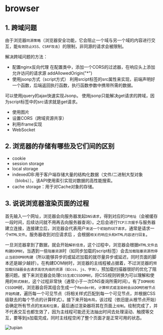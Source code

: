 # browser

## 1. 跨域问题

由于浏览器`同源策略`（浏览器安全功能，它会阻止一个域与另一个域的内容进行交互，能`有效防止XSS、CSRF攻击`）的限制，非同源的请求会被限制。

解决跨域问题的方法：

- 配置nginx反向代理
    在配置类中，添加一个CORS的过滤器，在响应头上添加允许访问的请求源 addAllowedOrigin("*")
- 使用jsonp方式（script方式）
    利用srcipt标签的src属性来实现，前端声明好一个函数，后端返回执行函数，执行函数参数中携带所需的数据。

可以使用jquery的ajax快速实现Jsonp。 使用jsonp只能解决get请求的跨域，因为script标签中的src请求就是get请求。
- 使用图片
- 设置CORS（跨域资源共享）
- 利用iframe实现
- WebSocket

## 2. 浏览器的存储有哪些及它们间的区别

- cookie
- session storage
- local storage
- indexedDB:用于客户端存储大量的结构化数据（文件/二进制大型对象（blobs））。该API使用索引实现对数据的高性能搜索。
- cache storage：用于对Cache对象的存储。

## 3. 说说浏览器渲染页面的过程

首先输入一个网址，浏览器会向服务器发起`DNS请求`，得到对应的`IP地址`（会被缓存一段时间，后续访问就不用再去向服务器查询）。之后会进行`TCP三次握手`与服务器建立连接，连接建立后，浏览器会代表用户`发送一个初始的GET请求`，通常是请求一个`HTML文件`。服务器收到对应请求后 ，会根据`相关的响应头和HTML内容进行回复`。

一旦浏览器拿到了数据，就会开始`解析信息`，这个过程中，浏览器会根据`HTML文件去构建DOM树`，当遇到一些`阻塞资源`时（如同步加载的script标签）会去`加载阻塞资源而停止当前DOM树构建`（所以能够异步的或延迟加载的就尽量异步或延迟，同时页面的脚本还是越少越好）。在构建DOM树时，浏览器的主线程被占据着，不过浏览器的`预加载扫描器会去请求高优先级的资源（如css、js、字体）`，预加载扫描器很好的优化了阻塞问题。接下来浏览器会处理`CSS生成CSSDOM树`，将CSS规则转换为可以理解和使用的`样式映射`，这个过程非常快（通常小于一次DNS查询所需时间）。有了`DOM树和CSSDOM`树，浏览器会将其组合生成一个`Render树`，`计算样式或渲染树会从DOM的根节点开始构建`，遍历每一个可见节点（将相关样式匹配到每一个可见节点，并根据CSS级联去的每个节点的计算样式）。接下来开始`布局`，该过程（依旧是从根节点开始）会确定所有节点的`宽高和位置`，最后通过渲染器将其在页面上`绘制`。绘制完成了，并不代表交互也都生效了，因为主线程可能还无法抽出时间去处理滚动、触摸等交互，要等到js加载完成，同时主线程空闲了整个页面才是正常可用的状态。

![tupian](./assets/img/16.webp)




